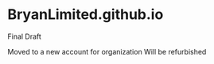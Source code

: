 # BryanLimited.github.io

Final Draft 

Moved to a new account for organization
Will be refurbished 
